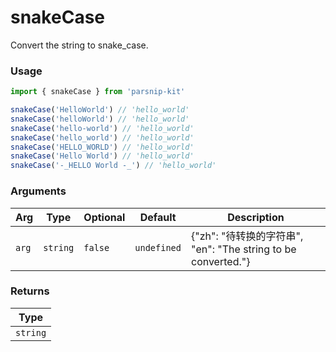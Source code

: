 # snakeCase
      
Convert the string to snake_case.

### Usage

```ts
import { snakeCase } from 'parsnip-kit'

snakeCase('HelloWorld') // 'hello_world'
snakeCase('helloWorld') // 'hello_world'
snakeCase('hello-world') // 'hello_world'
snakeCase('hello_world') // 'hello_world'
snakeCase('HELLO_WORLD') // 'hello_world'
snakeCase('Hello World') // 'hello_world'
snakeCase('-_HELLO World -_') // 'hello_world'
```

      
### Arguments
      
| Arg | Type | Optional | Default | Description |
| --- | --- | --- | --- | --- |
| `arg` | `string` | `false` | `undefined` | {"zh": "待转换的字符串", "en": "The string to be converted."} |
      
### Returns

| Type |
| ---  |
| `string`  |